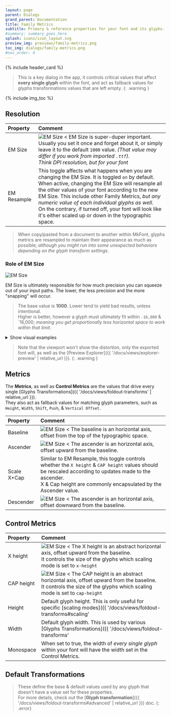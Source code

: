 ```yaml
---
layout: page
parent: Dialogs
grand_parent: Documentation
title: Family Metrics
subtitle: Primary & reference properties for your font and its glyphs.
#summary: summary_goes_here
splash: icons/icon_layout.svg
preview_img: previews/family-metrics.png
toc_img: dialogs/family-metrics.png
#nav_order: 4
---
```


{% include header_card %}

>This is a key dialog in the app, it controls critical values that affect **every single glyph** within the font, and act as fallback values for glyphs transformations values that are left empty.
{: .warning }

{% include img_toc %}

## Resolution

| Property       | Comment          |
|:-------------|:------------------|
| EM Size |![EM Size <](/assets/images/dialogs/metrics-em.png) EM Size is super-duper important. Usually you set it once and forget about it, or simply leave it to the default `1000` value. *(That value may differ if you work from imported `.ttf`)*.<br>*Think DPI resolution, but for your font* |
| EM Resample | This toggle affects what happens when you are changing the EM Size. It is toggled `on` by default.<br>When active, changing the EM Size will resample all the other values of your font according to the new EM Size. This include other Family Metrics, *but any numeric value of each individual glyphs as well*.<br>On the contrary, if turned off, your font will look like it's either scaled up or down in the typographic space. |

>When copy/pasted from a document to another within MkFont, glyphs metrics are resampled to maintain their appearance as much as possible; *although you might run into some unexpected behaviors depending on the glyph transform settings*.

### Role of EM Size

![EM Size](/assets/images/dialogs/em-cycle.gif)

EM Size is ultimately responsible for how much precision you can squeeze out of your input paths. The lower, the less precision and the more "snapping" will occur.  
>The base value is **1000**. Lower tend to yield bad results, unless intentional.  
>Higher is better, however a glyph must ultimately fit within `-16,000` & `16,000; *meaning you get proportionally less horizontal space to work within that limit.*


<details markdown="1">
<summary>Show visual examples</summary>

| EM Value       | Degradation   |
|:-------------|:------------------|
|1000 | ![EM Size](/assets/images/dialogs/em-1000.png) |
|500 | ![EM Size](/assets/images/dialogs/em-200.png) |
|100 | ![EM Size](/assets/images/dialogs/em-100.png) |
|50 | ![EM Size](/assets/images/dialogs/em-50.png) |
|20 | ![EM Size](/assets/images/dialogs/em20.png) |

...And so on.

</details>

>Note that the viewport won't show the distortion, only the exported font will, as well as the [Preview Explorer]({{ '/docs/views/explorer-preview' | relative_url }}).
{: .warning }


## Metrics

The **Metrics**, as well as **Control Metrics** are the values that drive every single [Glyphs Transformations]({{ '/docs/views/foldout-transforms' | relative_url }}).  
They also act as fallback values for matching glyph parameters, such as `Height`, `Width`, `Shift`, `Push`, & `Vertical Offset`.

| Property       | Comment          |
|:-------------|:------------------|
| Baseline |![EM Size <](/assets/images/dialogs/metrics-bsl.png) The baseline is an horizontal axis, offset from the top of the typographic space. |
| Ascender |![EM Size <](/assets/images/dialogs/metrics-asc.png) The ascender is an horizontal axis, offset upward from the baseline. |
| Scale X+Cap | Similar to EM Resample, this toggle controls whether the `X height` & `CAP height` values should be rescaled according to updates made to the ascender.<br>X & Cap height are commonly encapsulated by the Ascender value. |
| Descender |![EM Size <](/assets/images/dialogs/metrics-dsc.png) The ascender is an horizontal axis, offset downward from the baseline. |

## Control Metrics

| Property       | Comment          |
|:-------------|:------------------|
| X height |![EM Size <](/assets/images/dialogs/metrics-x.png) The X height is an abstract horizontal axis, offset upward from the baseline.<br>It controls the size of the glyphs which scaling mode is set to `x-height` |
| CAP height |![EM Size <](/assets/images/dialogs/metrics-cap.png) The CAP height is an abstract horizontal axis, offset upward from the baseline.<br>It controls the size of the glyphs which scaling mode is set to `cap-height` |
| Height | Default glyph height. This is only useful for specific [scaling modes]({{ '/docs/views/foldout-transforms#scaling' | relative_url }}), and does not represent the height of your font. That would be the EM Size. |
| Width | Default glyph width. This is used by various [Glyphs Transformations]({{ '/docs/views/foldout-transforms' | relative_url }}), acts as a default value when a glyph's `width` is empty. |
| Monospace | When set to true, the width of *every single glyph* within your font will have the width set in the Control Metrics. |

## Default Transformations
>These define the base & default values used by any glyph that doesn't have a value set for these properties.  
>For more details, check out the [**Glyph transformation**]({{ '/docs/views/foldout-transforms#advanced' | relative_url }}) doc.
{: .error}